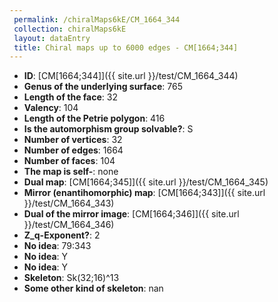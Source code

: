 ```yaml
--- 
 permalink: /chiralMaps6kE/CM_1664_344 
 collection: chiralMaps6kE
 layout: dataEntry
 title: Chiral maps up to 6000 edges - CM[1664;344]
---
```


- **ID**: [CM[1664;344]]({{ site.url }}/test/CM_1664_344)
- **Genus of the underlying surface**: 765
- **Length of the face**: 32
- **Valency**: 104
- **Length of the Petrie polygon**: 416
- **Is the automorphism group solvable?**: S
- **Number of vertices**: 32
- **Number of edges**: 1664
- **Number of faces**: 104
- **The map is self-**: none
- **Dual map**: [CM[1664;345]]({{ site.url }}/test/CM_1664_345)
- **Mirror (enantihomorphic) map**: [CM[1664;343]]({{ site.url }}/test/CM_1664_343)
- **Dual of the mirror image**: [CM[1664;346]]({{ site.url }}/test/CM_1664_346)
- **Z_q-Exponent?**: 2
- **No idea**:  79:343
- **No idea**: Y
- **No idea**: Y
- **Skeleton**: Sk(32;16)^13
- **Some other kind of skeleton**: nan
